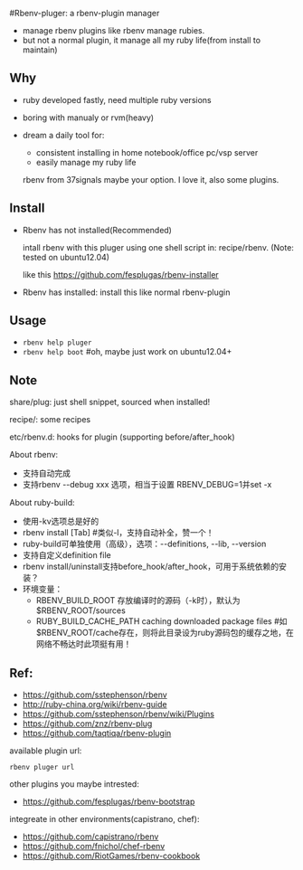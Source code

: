 #Rbenv-pluger: a rbenv-plugin manager

* manage rbenv plugins like rbenv manage rubies.
* but not a normal plugin, it manage all my ruby life(from install to maintain) 

## Why

* ruby developed fastly, need multiple ruby versions
* boring with manualy or rvm(heavy)
* dream a daily tool for: 
  * consistent installing in home notebook/office pc/vsp server
  * easily manage my ruby life

  rbenv from 37signals maybe your option. I love it, also some plugins.

## Install

* Rbenv has not installed(Recommended)

  intall rbenv with this pluger using one shell script in: recipe/rbenv. (Note: tested on ubuntu12.04)

  like this https://github.com/fesplugas/rbenv-installer

* Rbenv has installed: install this like normal rbenv-plugin

## Usage

* `rbenv help pluger`
* `rbenv help boot` #oh, maybe just work on ubuntu12.04+

## Note

  share/plug:  just shell snippet, sourced when installed!

  recipe/:     some recipes

  etc/rbenv.d: hooks for plugin (supporting before/after_hook)

About rbenv:

  * 支持自动完成
  * 支持rbenv --debug xxx 选项，相当于设置 RBENV_DEBUG=1并set -x

About ruby-build:

  * 使用-kv选项总是好的
  * rbenv install [Tab] #类似-l，支持自动补全，赞一个！
  * ruby-build可单独使用（高级），选项：--definitions, --lib, --version
  * 支持自定义definition file
  * rbenv install/uninstall支持before_hook/after_hook，可用于系统依赖的安装？
  * 环境变量：
    * RBENV_BUILD_ROOT 存放编译时的源码（-k时），默认为$RBENV_ROOT/sources
    * RUBY_BUILD_CACHE_PATH caching downloaded package files #如$RBENV_ROOT/cache存在，则将此目录设为ruby源码包的缓存之地，在网络不畅达时此项挺有用！

## Ref:

* https://github.com/sstephenson/rbenv
* http://ruby-china.org/wiki/rbenv-guide
* https://github.com/sstephenson/rbenv/wiki/Plugins
* https://github.com/znz/rbenv-plug
* https://github.com/taqtiqa/rbenv-plugin

available plugin url: 

  `rbenv pluger url`

other plugins you maybe intrested:

* https://github.com/fesplugas/rbenv-bootstrap

integreate in other environments(capistrano, chef): 

* https://github.com/capistrano/rbenv
* https://github.com/fnichol/chef-rbenv
* https://github.com/RiotGames/rbenv-cookbook
